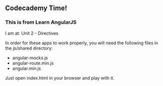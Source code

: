 ## Codecademy Time!

### This is from Learn AngularJS

I am at: Unit 2 - Directives

In order for these apps to work properly, you will need the following files in the js/shared directory:
* angular-mocks.js
* angular-route.min.js
* angular.min.js

Just open index.html in your browser and play with it.
